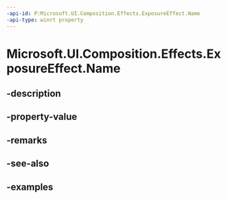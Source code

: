 ```yaml
---
-api-id: P:Microsoft.UI.Composition.Effects.ExposureEffect.Name
-api-type: winrt property
---
```


<!-- Property syntax.
public string Name { get;  set; }
-->

# Microsoft.UI.Composition.Effects.ExposureEffect.Name

## -description

## -property-value

## -remarks

## -see-also

## -examples

